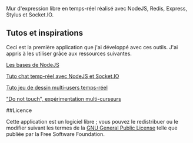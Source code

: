 Mur d'expression libre en temps-réel réalisé avec NodeJS, Redis, Express, Stylus et Socket.IO. 

## Tutos et inspirations

Ceci est la première application que j'ai développé avec ces outils. J'ai appris à les utiliser grâce aux ressources suivantes.

[Les bases de NodeJS](http://fr.openclassrooms.com/informatique/cours/des-applications-ultra-rapides-avec-node-js)

[Tuto chat temp-réel avec NodeJS et Socket.IO](http://youtu.be/8jkkd2Ohte8)

[Tuto jeu de dessin multi-users temps-réel](http://tutorialzine.com/2012/08/nodejs-drawing-game/)

["Do not touch", expérimentation multi-curseurs](http://youtu.be/eRYD5ZFO9UE)

##Licence

Cette application est un logiciel libre ; vous pouvez le redistribuer ou le modifier suivant les termes de la [GNU General Public License](http://www.gnu.org/licenses/gpl-3.0.fr.html) telle que publiée par la Free Software Foundation.